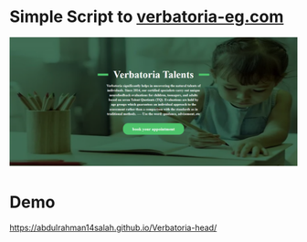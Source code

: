 # Simple Script to <a href="https://verbatoria-eg.com">verbatoria-eg.com</a>

![Design preview for the Social proof section coding challenge](abdulrahman14salah-github-io-Verbatoria-Slider.png)


# Demo 

https://abdulrahman14salah.github.io/Verbatoria-head/
